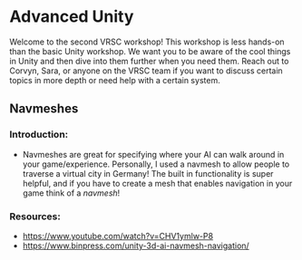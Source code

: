 # Advanced Unity
Welcome to the second VRSC workshop! This workshop is less hands-on than the basic Unity workshop. We want you to be aware of the cool things in Unity and then dive into them further when you need them. Reach out to Corvyn, Sara, or anyone on the VRSC team if you want to discuss certain topics in more depth or need help with a certain system.

## Navmeshes
### Introduction:
* Navmeshes are great for specifying where your AI can walk around in your game/experience. Personally, I used a navmesh to allow people to traverse a virtual city in Germany! The built in functionality is super helpful, and if you have to create a mesh that enables navigation in your game think of a *navmesh*!

### Resources:
* https://www.youtube.com/watch?v=CHV1ymlw-P8
* https://www.binpress.com/unity-3d-ai-navmesh-navigation/
